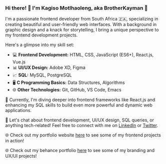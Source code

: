 ### Hi there! 👋 I'm Kagiso Motlhaoleng, aka BrotherKayman 🌟

I'm a passionate frontend developer from South Africa 🇿🇦, specializing in creating beautiful and user-friendly web interfaces. With a background in graphic design and a knack for storytelling, I bring a unique perspective to my frontend development projects.

Here's a glimpse into my skill set:

- 💻 **Frontend Development:** HTML, CSS, JavaScript (ES6+), React.js, Vue.js
- 📊 **UI/UX Design:** Adobe XD, Figma
- 📈 **SQL:** MySQL, PostgreSQL
- 🖥️ **C Programming Basics:** Data Structures, Algorithms
- 🌐 **Other Technologies:** Git, GitHub, VS Code, Emacs

🚀 Currently, I'm diving deeper into frontend frameworks like React.js and enhancing my SQL skills to build even more powerful and dynamic web applications.

💬 Let's chat about frontend development, UI/UX design, SQL queries, or anything tech-related! Feel free to connect with me on [LinkedIn](https://linkedin.com/in/kagisomotlhaoleng) or [Twitter](https://twitter.com/brotherkayman).

🌐 Check out my portfolio website [here](https://brotherkayman.tech) to see some of my frontend projects in action!

🌐 Check out my behance portfolio [here](https://behance.net/kagisomotlhao) to see some of my branding and UX/UI projects!

